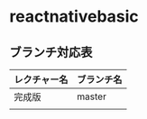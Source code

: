# reactnativebasic

## ブランチ対応表
| レクチャー名        |  ブランチ名  |
|--------------|-----------|
| 完成版 | master      |
|  |   |
